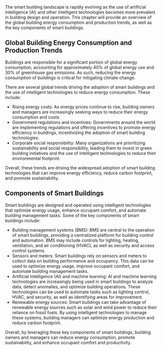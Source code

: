 
The smart building landscape is rapidly evolving as the use of artificial intelligence (AI) and other intelligent technologies becomes more prevalent in building design and operation. This chapter will provide an overview of the global building energy consumption and production trends, as well as the key components of smart buildings.

Global Building Energy Consumption and Production Trends
--------------------------------------------------------

Buildings are responsible for a significant portion of global energy consumption, accounting for approximately 40% of global energy use and 30% of greenhouse gas emissions. As such, reducing the energy consumption of buildings is critical for mitigating climate change.

There are several global trends driving the adoption of smart buildings and the use of intelligent technologies to reduce energy consumption. These include:

* Rising energy costs: As energy prices continue to rise, building owners and managers are increasingly seeking ways to reduce their energy consumption and costs.
* Government regulations and incentives: Governments around the world are implementing regulations and offering incentives to promote energy efficiency in buildings, incentivizing the adoption of smart building technologies.
* Corporate social responsibility: Many organizations are prioritizing sustainability and social responsibility, leading them to invest in green building initiatives and the use of intelligent technologies to reduce their environmental footprint.

Overall, these trends are driving the widespread adoption of smart building technologies that can improve energy efficiency, reduce carbon footprint, and promote sustainability.

Components of Smart Buildings
-----------------------------

Smart buildings are designed and operated using intelligent technologies that optimize energy usage, enhance occupant comfort, and automate building management tasks. Some of the key components of smart buildings include:

* Building management systems (BMS): BMS are central to the operation of smart buildings, providing a centralized platform for building control and automation. BMS may include controls for lighting, heating, ventilation, and air conditioning (HVAC), as well as security and access control systems.
* Sensors and meters: Smart buildings rely on sensors and meters to collect data on building performance and occupancy. This data can be used to optimize energy usage, improve occupant comfort, and automate building management tasks.
* Artificial intelligence (AI) and machine learning: AI and machine learning technologies are increasingly being used in smart buildings to analyze data, detect anomalies, and optimize building operations. These technologies can be used to automate tasks such as lighting control, HVAC, and security, as well as identifying areas for improvement.
* Renewable energy sources: Smart buildings can take advantage of renewable energy sources such as solar and wind power to reduce their reliance on fossil fuels. By using intelligent technologies to manage these systems, building managers can optimize energy production and reduce carbon footprint.

Overall, by leveraging these key components of smart buildings, building owners and managers can reduce energy consumption, promote sustainability, and enhance occupant comfort and productivity.
